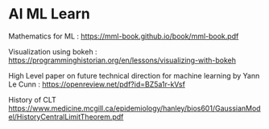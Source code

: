 # AI ML Learn

Mathematics for ML :
https://mml-book.github.io/book/mml-book.pdf

Visualization using bokeh :
https://programminghistorian.org/en/lessons/visualizing-with-bokeh

High Level paper on future technical direction for machine learning by Yann Le Cunn :
https://openreview.net/pdf?id=BZ5a1r-kVsf

History of CLT
https://www.medicine.mcgill.ca/epidemiology/hanley/bios601/GaussianModel/HistoryCentralLimitTheorem.pdf
